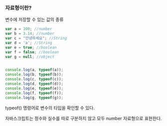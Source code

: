 ### 자료형이란?

변수에 저장할 수 있는 값의 종류



```javascript
var a = 100; //number
var b = 3.14; //number
var c = "안녕하세요"; //String
var d = 'a'; //String
var e = true; //boolean
var f = false; //boolean
var g = null; //object


console.log(a, typeof(a));
console.log(b, typeof(b));
console.log(c, typeof(c));
console.log(d, typeof(d));
console.log(e, typeof(e));
console.log(f, typeof(f));
console.log(g, typeof(g));
```

typeof() 명령어로 변수의 타입을 확인할 수 있다.

자바스크립트는 정수와 실수를 따로 구분하지 않고 모두 number 자료형으로  표현한다.
